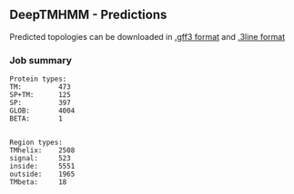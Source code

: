 ## DeepTMHMM - Predictions
Predicted topologies can be downloaded in [.gff3 format](TMRs.gff3) and [.3line format](predicted_topologies.3line)
### Job summary
```
Protein types:
TM:			473
SP+TM:		125
SP:			397
GLOB:		4004
BETA:		1


Region types:
TMhelix:	2508
signal:		523
inside:		5551
outside:	1965
TMbeta:		18
```
